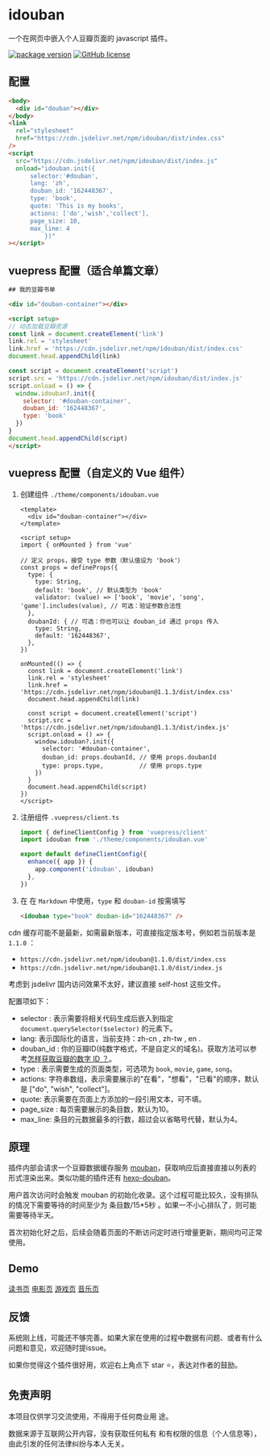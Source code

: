 # idouban

一个在网页中嵌入个人豆瓣页面的 javascript 插件。

[![package version](https://badge.fury.io/js/idouban.svg)](https://www.npmjs.com/package/idouban)
[![GitHub license](https://img.shields.io/github/license/mythsman/idouban.svg)](https://github.com/mythsman/idouban/blob/master/LICENSE)

## 配置

```html
<body>
  <div id="douban"></div>
</body>
<link
  rel="stylesheet"
  href="https://cdn.jsdelivr.net/npm/idouban/dist/index.css"
/>
<script
  src="https://cdn.jsdelivr.net/npm/idouban/dist/index.js"
  onload="idouban.init({
      selector:'#douban',
      lang: 'zh',
      douban_id: '162448367',
      type: 'book',
      quote: 'This is my books',
      actions: ['do','wish','collect'],
      page_size: 10,
      max_line: 4
          })"
></script>

```

## vuepress 配置（适合单篇文章）

```html
## 我的豆瓣书单

<div id="douban-container"></div>

<script setup>
// 动态加载豆瓣资源
const link = document.createElement('link')
link.rel = 'stylesheet'
link.href = 'https://cdn.jsdelivr.net/npm/idouban/dist/index.css'
document.head.appendChild(link)

const script = document.createElement('script')
script.src = 'https://cdn.jsdelivr.net/npm/idouban/dist/index.js'
script.onload = () => {
  window.idouban?.init({
    selector: '#douban-container',
    douban_id: '162448367',
    type: 'book'
  })
}
document.head.appendChild(script)
</script>

```

## vuepress 配置（自定义的 Vue 组件）

1. 创建组件 `./theme/components/idouban.vue` 

    ```vue
    <template>
      <div id="douban-container"></div>
    </template>

    <script setup>
    import { onMounted } from 'vue'

    // 定义 props，接受 type 参数（默认值设为 'book'）
    const props = defineProps({
      type: {
        type: String,
        default: 'book', // 默认类型为 'book'
        validator: (value) => ['book', 'movie', 'song', 'game'].includes(value), // 可选：验证参数合法性
      },
      doubanId: { // 可选：你也可以让 douban_id 通过 props 传入
        type: String,
        default: '162448367',
      },
    })

    onMounted(() => {
      const link = document.createElement('link')
      link.rel = 'stylesheet'
      link.href = 'https://cdn.jsdelivr.net/npm/idouban@1.1.3/dist/index.css'
      document.head.appendChild(link)

      const script = document.createElement('script')
      script.src = 'https://cdn.jsdelivr.net/npm/idouban@1.1.3/dist/index.js'
      script.onload = () => {
        window.idouban?.init({
          selector: '#douban-container',
          douban_id: props.doubanId, // 使用 props.doubanId
          type: props.type,          // 使用 props.type
        })
      }
      document.head.appendChild(script)
    })
    </script>
    ```

2. 注册组件 `.vuepress/client.ts`

    ```ts
    import { defineClientConfig } from 'vuepress/client'
    import idouban from './theme/components/idouban.vue'

    export default defineClientConfig({
      enhance({ app }) {
        app.component('idouban', idouban)
      },
    })
    ```

3. 在 在 `Markdown` 中使用，`type` 和 `douban-id` 按需填写

    ```markdown
    <idouban type="book" douban-id="162448367" />
    ```

cdn 缓存可能不是最新，如需最新版本，可直接指定版本号，例如若当前版本是 `1.1.0` ：

* `https://cdn.jsdelivr.net/npm/idouban@1.1.0/dist/index.css`
* `https://cdn.jsdelivr.net/npm/idouban@1.1.0/dist/index.js`

考虑到 jsdelivr 国内访问效果不太好，建议直接 self-host 这些文件。

配置项如下：

* selector : 表示需要将相关代码生成后嵌入到指定 `document.querySelector($selector)` 的元素下。
* lang: 表示国际化的语言，当前支持：zh-cn , zh-tw , en .
* douban_id : 你的豆瓣ID(纯数字格式，不是自定义的域名)。获取方法可以参考[怎样获取豆瓣的数字 ID ？](https://www.zhihu.com/question/19634899)。
* type : 表示需要生成的页面类型，可选项为 `book`, `movie`, `game`, `song`。
* actions: 字符串数组，表示需要展示的"在看"，"想看"，"已看"的顺序，默认是 ["do", "wish", "collect"]。
* quote: 表示需要在页面上方添加的一段引用文本，可不填。
* page_size : 每页需要展示的条目数，默认为10。
* max_line: 条目的元数据最多的行数，超过会以省略号代替，默认为4。

## 原理

插件内部会请求一个豆瓣数据缓存服务 [mouban](https://github.com/mythsman/mouban)，获取响应后直接直接以列表的形式渲染出来。类似功能的插件还有 [hexo-douban](https://github.com/mythsman/hexo-douban)。

用户首次访问时会触发 mouban 的初始化收录。这个过程可能比较久，没有排队的情况下需要等待的时间至少为 条目数/15*5秒 。如果一不小心排队了，则可能需要等待半天。

首次初始化好之后，后续会随着页面的不断访问定时进行增量更新，期间均可正常使用。

## Demo

[读书页](https://blog.mythsman.com/books)
[电影页](https://blog.mythsman.com/movies)
[游戏页](https://blog.mythsman.com/games)
[音乐页](https://mikito.mythsman.com/songs)

## 反馈

系统刚上线，可能还不够完善。如果大家在使用的过程中数据有问题、或者有什么问题和意见，欢迎随时提issue。

如果你觉得这个插件很好用，欢迎右上角点下 star ⭐️，表达对作者的鼓励。

## 免责声明

本项目仅供学习交流使用，不得用于任何商业用
途。

数据来源于互联网公开内容，没有获取任何私有
和有权限的信息（个人信息等），由此引发的任何法律纠纷与本人无关。
